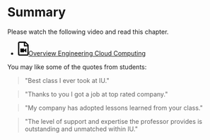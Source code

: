 # Summary

Please watch the following video and read this chapter.

* [![Video](images/video.png)Overview Engineering Cloud Computing](https://www.youtube.com/watch?v=PU93waozGJk)

You may like some of the quotes from students:

> "Best class I ever took at IU."

> "Thanks to you I got a job at top rated company."

> "My company has adopted lessons learned from your class."

> "The level of support and expertise the professor provides is outstanding and unmatched within IU."